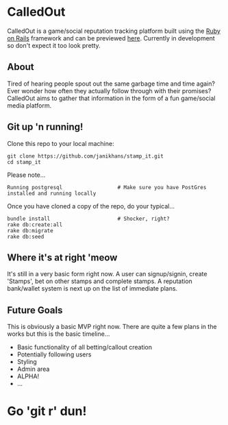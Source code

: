 # CalledOut

CalledOut is a game/social reputation tracking platform built using the
[Ruby on Rails](http://rubyonrails.org/) framework and can be previewed
[here](https://quiet-waters-69875.herokuapp.com/). Currently in development so
don't expect it too look pretty.

## About

Tired of hearing people spout out the same garbage time and time again? Ever
wonder how often they actually follow through with their promises? CalledOut aims
to gather that information in the form of a fun game/social media platform.

## Git up 'n running!

Clone this repo to your local machine:

    git clone https://github.com/janikhans/stamp_it.git
    cd stamp_it

Please note...

    Running postgresql                  # Make sure you have PostGres installed and running locally

Once you have cloned a copy of the repo, do your typical...

    bundle install                      # Shocker, right?
    rake db:create:all
    rake db:migrate
    rake db:seed

## Where it's at right 'meow

It's still in a very basic form right now. A user can signup/signin, create 'Stamps',
bet on other stamps and complete stamps. A reputation bank/wallet system is next
up on the list of immediate plans.

## Future Goals

This is obviously a basic MVP right now. There are quite a few plans in the works
but this is the basic timeline...

* Basic functionality of all betting/callout creation
* Potentially following users
* Styling
* Admin area
* ALPHA!
* ...

# Go 'git r' dun!
